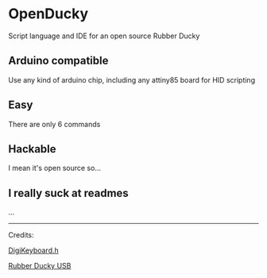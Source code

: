 # OpenDucky
Script language and IDE for an open source Rubber Ducky

## Arduino compatible
Use any kind of arduino chip, including any attiny85 board for HID scripting

## Easy
There are only 6 commands

## Hackable
I mean it's open source so...

## I really suck at readmes
...


---


Credits:


[DigiKeyboard.h](https://github.com/digistump/DigisparkArduinoIntegration/blob/master/libraries/DigisparkKeyboard/DigiKeyboard.h)


[Rubber Ducky USB](https://hakshop.com/products/usb-rubber-ducky-deluxe)
